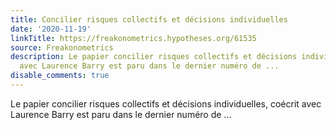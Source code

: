 ```yaml
---
title: Concilier risques collectifs et décisions individuelles
date: '2020-11-19'
linkTitle: https://freakonometrics.hypotheses.org/61535
source: Freakonometrics
description: Le papier concilier risques collectifs et décisions individuelles, coécrit
  avec Laurence Barry est paru dans le dernier numéro de ...
disable_comments: true
---
```

Le papier concilier risques collectifs et décisions individuelles, coécrit avec Laurence Barry est paru dans le dernier numéro de ...